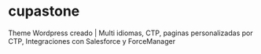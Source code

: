 # cupastone
Theme Wordpress creado  | Multi idiomas, CTP, paginas personalizadas por CTP, Integraciones con Salesforce y ForceManager

